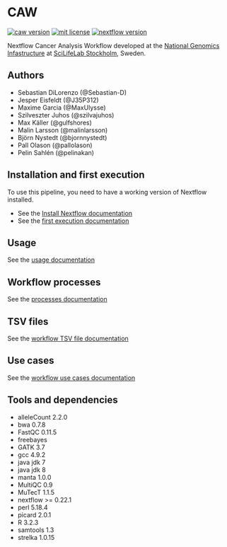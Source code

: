 # CAW
[![caw version][version-badge]][version-link] [![mit license][license-badge]][license-link] [![nextflow version][nextflow-badge]][nextflow-link]

Nextflow Cancer Analysis Workflow developed at the [National Genomics Infastructure](https://ngisweden.scilifelab.se/)
at [SciLifeLab Stockholm](https://www.scilifelab.se/platforms/ngi/), Sweden.

## Authors
- Sebastian DiLorenzo (@Sebastian-D)
- Jesper Eisfeldt (@J35P312)
- Maxime Garcia (@MaxUlysse)
- Szilveszter Juhos (@szilvajuhos)
- Max Käller (@gulfshores)
- Malin Larsson (@malinlarsson)
- Björn Nystedt (@bjornnystedt)
- Pall Olason (@pallolason)
- Pelin Sahlén (@pelinakan)

## Installation and first execution
To use this pipeline, you need to have a working version of Nextflow installed.
- See the [Install Nextflow documentation](https://github.com/SciLifeLab/NGI-NextflowDocs/blob/master/docs/INSTALL.md)
- See the [first execution documentation](doc/FIRST_RUN.md)

## Usage
See the [usage documentation](doc/USAGE.md)

## Workflow processes
See the [processes documentation](doc/PROCESS.md)

## TSV files
See the [workflow TSV file documentation](doc/TSV.md)

## Use cases
See the [workflow use cases documentation](doc/USE_CASES.md)

## Tools and dependencies
- alleleCount 2.2.0
- bwa 0.7.8
- FastQC 0.11.5
- freebayes
- GATK 3.7
- gcc 4.9.2
- java jdk 7
- java jdk 8
- manta 1.0.0
- MultiQC 0.9
- MuTecT 1.1.5
- nextflow >= 0.22.1
- perl 5.18.4
- picard 2.0.1
- R 3.2.3
- samtools 1.3
- strelka 1.0.15

[license-badge]: https://img.shields.io/badge/license-MIT-blue.svg
[license-link]: https://github.com/SciLifeLab/CAW/blob/master/LICENSE
[nextflow-badge]: https://img.shields.io/badge/nextflow-%E2%89%A50.22.2-brightgreen.svg
[nextflow-link]: https://www.nextflow.io/
[version-badge]: https://img.shields.io/badge/version-1.0-green.svg
[version-link]: https://github.com/SciLifeLab/CAW/releases/tag/1.0
